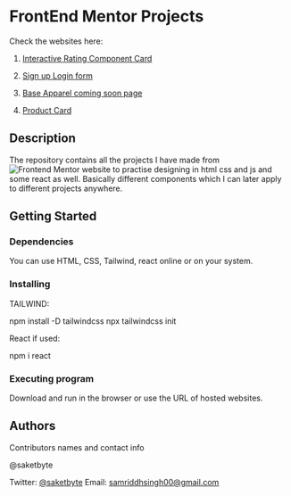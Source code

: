 # FrontEnd Mentor Projects

Check the websites here:

1. [Interactive Rating Component Card](https://rating-component--sprightly-lollipop-e4aae3.netlify.app/)
   
2. [Sign up Login form](https://effervescent-horse-365e6d.netlify.app/)

3. [Base Apparel coming soon page](https://luminous-kelpie-e670b8.netlify.app/)

4. [Product Card](https://profound-manatee-264957.netlify.app/)


## Description
The repository contains all the projects I have made from ![Frontend Mentor](www.frontendmentor.to) website to practise designing in html css and js and some react as well. Basically different components which I can later apply to different projects anywhere.

## Getting Started

### Dependencies

You can use HTML, CSS, Tailwind, react online or on your system.

### Installing


TAILWIND: 

npm install -D tailwindcss
npx tailwindcss init


React if used:


npm i react


### Executing program

Download and run in the browser or use the URL of hosted websites.

## Authors

Contributors names and contact info

@saketbyte

Twitter: [@saketbyte](https://twitter.com/saketbyte?lang=en)
Email: samriddhsingh00@gmail.com